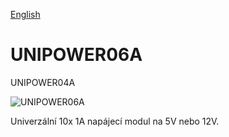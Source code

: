 
[English](./README.md)
<!--- module --->
# UNIPOWER06A
<!--- Emodule --->

<!--- subtitle --->UNIPOWER04A<!--- Esubtitle --->

![UNIPOWER06A]()

<!--- description ---> Univerzální 10x 1A napájecí modul na 5V nebo 12V.<!--- Edescription --->
            